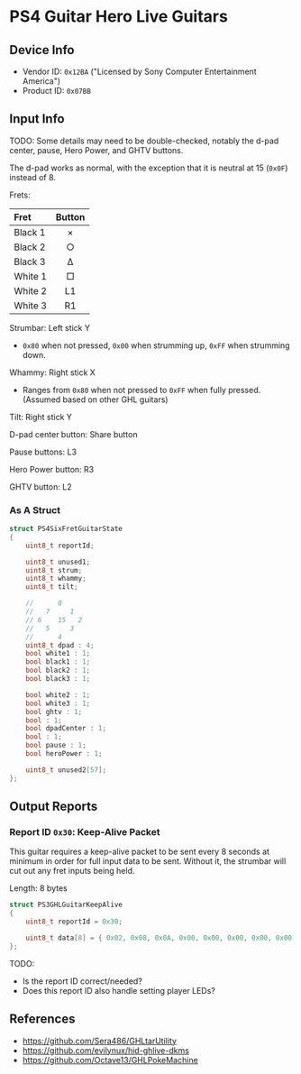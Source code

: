 # PS4 Guitar Hero Live Guitars

## Device Info

- Vendor ID: `0x12BA` ("Licensed by Sony Computer Entertainment America")
- Product ID: `0x07BB`

## Input Info

TODO: Some details may need to be double-checked, notably the d-pad center, pause, Hero Power, and GHTV buttons. 

The d-pad works as normal, with the exception that it is neutral at 15 (`0x0F`) instead of 8.

Frets:

| Fret    | Button |
| :---    | :---:  |
| Black 1 | ×      |
| Black 2 | ○      |
| Black 3 | Δ      |
| White 1 | □      |
| White 2 | L1     |
| White 3 | R1     |

Strumbar: Left stick Y

- `0x80` when not pressed, `0x00` when strumming up, `0xFF` when strumming down.

Whammy: Right stick X

- Ranges from `0x80` when not pressed to `0xFF` when fully pressed. (Assumed based on other GHL guitars)

Tilt: Right stick Y

D-pad center button: Share button

Pause buttons: L3

Hero Power button: R3

GHTV button: L2

### As A Struct

```cpp
struct PS4SixFretGuitarState
{
    uint8_t reportId;

    uint8_t unused1;
    uint8_t strum;
    uint8_t whammy;
    uint8_t tilt;

    //      0
    //   7     1
    // 6    15   2
    //   5     3
    //      4
    uint8_t dpad : 4;
    bool white1 : 1;
    bool black1 : 1;
    bool black2 : 1;
    bool black3 : 1;

    bool white2 : 1;
    bool white3 : 1;
    bool ghtv : 1;
    bool : 1;
    bool dpadCenter : 1;
    bool : 1;
    bool pause : 1;
    bool heroPower : 1;

    uint8_t unused2[57];
};
```

## Output Reports

### Report ID `0x30`: Keep-Alive Packet

This guitar requires a keep-alive packet to be sent every 8 seconds at minimum in order for full input data to be sent. Without it, the strumbar will cut out any fret inputs being held.

Length: 8 bytes

```cpp
struct PS3GHLGuitarKeepAlive
{
    uint8_t reportId = 0x30;

    uint8_t data[8] = { 0x02, 0x08, 0x0A, 0x00, 0x00, 0x00, 0x00, 0x00 };
};
```

TODO:

- Is the report ID correct/needed?
- Does this report ID also handle setting player LEDs?

## References

- https://github.com/Sera486/GHLtarUtility
- https://github.com/evilynux/hid-ghlive-dkms
- https://github.com/Octave13/GHLPokeMachine
